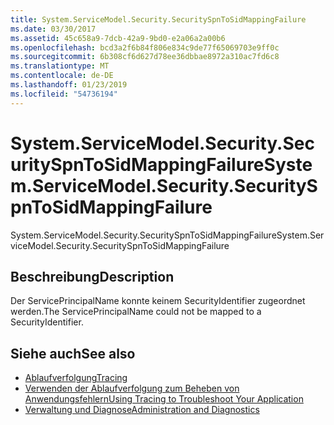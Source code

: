 ```yaml
---
title: System.ServiceModel.Security.SecuritySpnToSidMappingFailure
ms.date: 03/30/2017
ms.assetid: 45c658a9-7dcb-42a9-9bd0-e2a06a2a00b6
ms.openlocfilehash: bcd3a2f6b84f806e834c9de77f65069703e9ff0c
ms.sourcegitcommit: 6b308cf6d627d78ee36dbbae8972a310ac7fd6c8
ms.translationtype: MT
ms.contentlocale: de-DE
ms.lasthandoff: 01/23/2019
ms.locfileid: "54736194"
---
```

# <a name="systemservicemodelsecuritysecurityspntosidmappingfailure"></a><span data-ttu-id="d1f64-102">System.ServiceModel.Security.SecuritySpnToSidMappingFailure</span><span class="sxs-lookup"><span data-stu-id="d1f64-102">System.ServiceModel.Security.SecuritySpnToSidMappingFailure</span></span>
<span data-ttu-id="d1f64-103">System.ServiceModel.Security.SecuritySpnToSidMappingFailure</span><span class="sxs-lookup"><span data-stu-id="d1f64-103">System.ServiceModel.Security.SecuritySpnToSidMappingFailure</span></span>  
  
## <a name="description"></a><span data-ttu-id="d1f64-104">Beschreibung</span><span class="sxs-lookup"><span data-stu-id="d1f64-104">Description</span></span>  
 <span data-ttu-id="d1f64-105">Der ServicePrincipalName konnte keinem SecurityIdentifier zugeordnet werden.</span><span class="sxs-lookup"><span data-stu-id="d1f64-105">The ServicePrincipalName could not be mapped to a SecurityIdentifier.</span></span>  
  
## <a name="see-also"></a><span data-ttu-id="d1f64-106">Siehe auch</span><span class="sxs-lookup"><span data-stu-id="d1f64-106">See also</span></span>
- [<span data-ttu-id="d1f64-107">Ablaufverfolgung</span><span class="sxs-lookup"><span data-stu-id="d1f64-107">Tracing</span></span>](../../../../../docs/framework/wcf/diagnostics/tracing/index.md)
- [<span data-ttu-id="d1f64-108">Verwenden der Ablaufverfolgung zum Beheben von Anwendungsfehlern</span><span class="sxs-lookup"><span data-stu-id="d1f64-108">Using Tracing to Troubleshoot Your Application</span></span>](../../../../../docs/framework/wcf/diagnostics/tracing/using-tracing-to-troubleshoot-your-application.md)
- [<span data-ttu-id="d1f64-109">Verwaltung und Diagnose</span><span class="sxs-lookup"><span data-stu-id="d1f64-109">Administration and Diagnostics</span></span>](../../../../../docs/framework/wcf/diagnostics/index.md)
